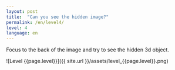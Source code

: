 ```yaml
---
layout: post
title:  "Can you see the hidden image?"
permalink: /en/level4/
level: 4
language: en
---
```

Focus to the back of the image and try to see the hidden 3d object.

![Level {{page.level}}]({{ site.url }}/assets/level_{{page.level}}.png)